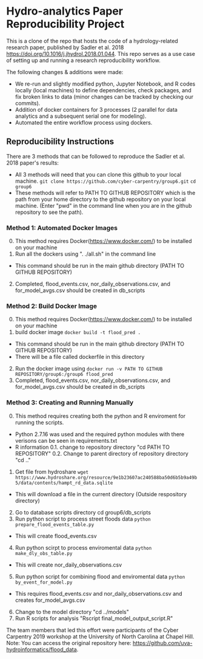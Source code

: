 # Hydro-analytics Paper Reproducibility Project
This is a clone of the repo that hosts the code of a hydrology-related research paper, published by Sadler et al. 2018 https://doi.org/10.1016/j.jhydrol.2018.01.044. This repo serves as a use case of setting up and running a research reproducibility workflow. 

The following changes & additions were made:
* We re-run and slightly modified python, Jupyter Notebook, and R codes locally (local machines) to define dependencies, check packages, and fix broken links to data (minor changes can be tracked by checking our commits).
* Addition of docker containers for 3 processes (2 parallel for data analytics and a subsequent serial one for modeling).
* Automated the entire workflow process using dockers.

## Reproducibility Instructions
There are 3 methods that can be followed to reproduce the Sadler et al. 2018 paper's results:
* All 3 methods will need that you can clone this github to your local machine. 
```git clone https://github.com/cyber-carpentry/group6.git```
```cd group6```
* These methods will refer to PATH TO GITHUB REPOSITORY which is the path from your home directory to the github repository on your local machine. (Enter "pwd" in the command line when you are in the github repository to see the path).

### Method 1: Automated Docker Images
0. This method requires Docker(https://www.docker.com/) to be installed on your machine
1. Run all the dockers using ". ./all.sh" in the command line
  * This command should be run in the main github directory (PATH TO GITHUB REPOSITORY)
2. Completed, flood_events.csv, nor_daily_observations.csv, and for_model_avgs.csv should be created in db_scripts

### Method 2: Build Docker Image
0. This method requires Docker(https://www.docker.com/) to be installed on your machine
1. build docker image 
```docker build -t flood_pred . ```
* This command should be run in the main github directory (PATH TO GITHUB REPOSITORY)
* There will be a file called dockerfile in this directory
2. Run the docker image using 
```docker run -v PATH TO GITHUB REPOSITORY/group6:/group6 flood_pred```
3. Completed, flood_events.csv, nor_daily_observations.csv, and for_model_avgs.csv should be created in db_scripts

### Method 3: Creating and Running Manually
0. This method requires creating both the python and R enviroment for running the scripts.
* Python 2.7.16 was used and the required python modules with there verisons can be seen in requirements.txt
* R information
0.1. change to repository directory "cd PATH TO REPOSITORY"
0.2. Change to parent directory of repository directory "cd .."
1. Get file from hydroshare 
```wget https://www.hydroshare.org/resource/9e1b23607ac240588ba50d6b5b9a49b5/data/contents/hampt_rd_data.sqlite```
* This will download a file in the current directory (Outside respository directory)
2. Go to database scripts directory cd group6/db_scripts
3. Run python script to process street floods data 
```python prepare_flood_events_table.py```
* This will create flood_events.csv
4. Run python scirpt to process enviromental data 
```python make_dly_obs_table.py```
* This will create nor_daily_observations.csv
5. Run python script for combining flood and enviromental data 
```python by_event_for_model.py```
* This requires flood_events.csv and nor_daily_observations.csv and creates for_model_avgs.csv
6. Change to the model directory "cd ../models"
7. Run R scripts for analysis "Rscript final_model_output_script.R"


The team members that led this effort were participants of the Cyber Carpentry 2019 workshop at the University of North Carolina at Chapel Hill.
Note: You can access the original repository here: https://github.com/uva-hydroinformatics/flood_data.

